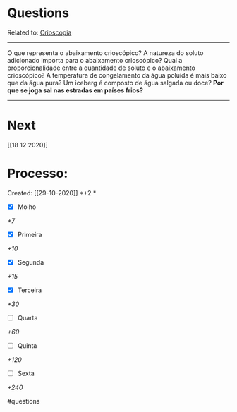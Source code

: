 # Questions
Related to: [Crioscopia](Crioscopia.md)

---

O que representa o abaixamento crioscópico?
A natureza do soluto adicionado importa para o abaixamento crioscópico?
Qual a proporcionalidade entre a quantidade de soluto e o abaixamento crioscópico?
A temperatura de congelamento da água poluída é mais baixo que da água pura?
Um iceberg é composto de água salgada ou doce?
**Por que se joga sal nas estradas em países frios?**

---
# Next
[[18 12 2020]]
# Processo:
Created: [[29-10-2020]]
*+2 *
- [x] Molho  

*+7* 

- [x] Primeira 

*+10* 

- [x] Segunda

*+15* 

- [x] Terceira 

*+30* 

- [ ] Quarta 

*+60* 

- [ ] Quinta 

*+120* 

- [ ] Sexta 

*+240* 


#questions